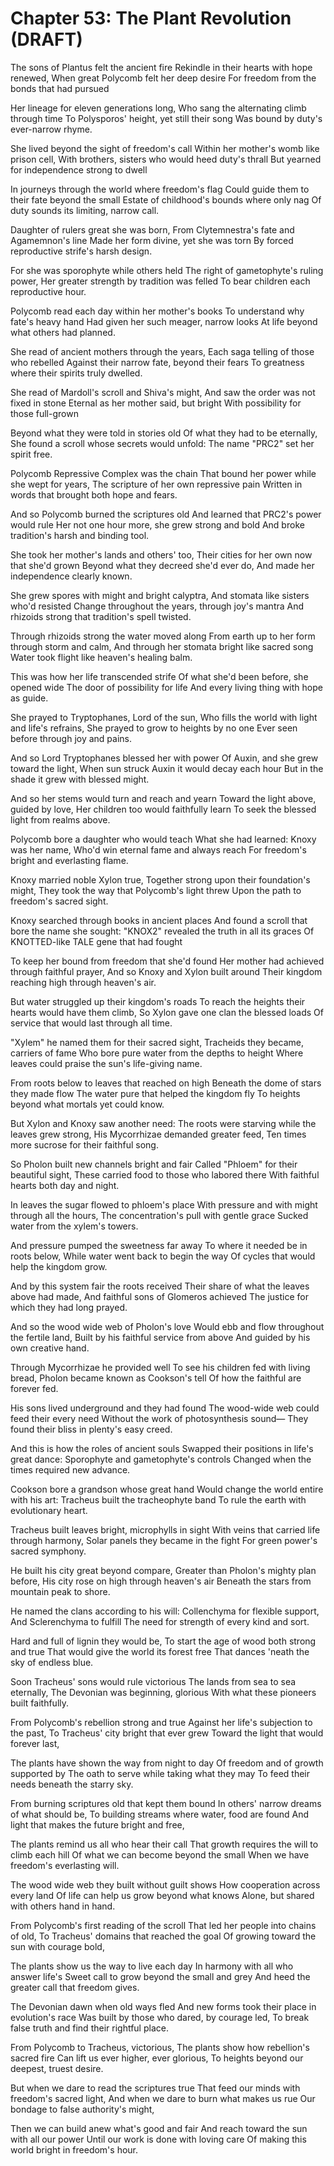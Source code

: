 # Chapter 53: The Plant Revolution (DRAFT)

The sons of Plantus felt the ancient fire
Rekindle in their hearts with hope renewed,
When great Polycomb felt her deep desire
For freedom from the bonds that had pursued

Her lineage for eleven generations long,
Who sang the alternating climb through time
To Polysporos' height, yet still their song
Was bound by duty's ever-narrow rhyme.

She lived beyond the sight of freedom's call
Within her mother's womb like prison cell,
With brothers, sisters who would heed duty's thrall
But yearned for independence strong to dwell

In journeys through the world where freedom's flag
Could guide them to their fate beyond the small
Estate of childhood's bounds where only nag
Of duty sounds its limiting, narrow call.

Daughter of rulers great she was born,
From Clytemnestra's fate and Agamemnon's line
Made her form divine, yet she was torn
By forced reproductive strife's harsh design.

For she was sporophyte while others held
The right of gametophyte's ruling power,
Her greater strength by tradition was felled
To bear children each reproductive hour.

Polycomb read each day within her mother's books
To understand why fate's heavy hand
Had given her such meager, narrow looks
At life beyond what others had planned.

She read of ancient mothers through the years,
Each saga telling of those who rebelled
Against their narrow fate, beyond their fears
To greatness where their spirits truly dwelled.

She read of Mardoll's scroll and Shiva's might,
And saw the order was not fixed in stone
Eternal as her mother said, but bright
With possibility for those full-grown

Beyond what they were told in stories old
Of what they had to be eternally,
She found a scroll whose secrets would unfold:
The name "PRC2" set her spirit free.

Polycomb Repressive Complex was the chain
That bound her power while she wept for years,
The scripture of her own repressive pain
Written in words that brought both hope and fears.

And so Polycomb burned the scriptures old
And learned that PRC2's power would rule
Her not one hour more, she grew strong and bold
And broke tradition's harsh and binding tool.

She took her mother's lands and others' too,
Their cities for her own now that she'd grown
Beyond what they decreed she'd ever do,
And made her independence clearly known.

She grew spores with might and bright calyptra,
And stomata like sisters who'd resisted
Change throughout the years, through joy's mantra
And rhizoids strong that tradition's spell twisted.

Through rhizoids strong the water moved along
From earth up to her form through storm and calm,
And through her stomata bright like sacred song
Water took flight like heaven's healing balm.

This was how her life transcended strife
Of what she'd been before, she opened wide
The door of possibility for life
And every living thing with hope as guide.

She prayed to Tryptophanes, Lord of the sun,
Who fills the world with light and life's refrains,
She prayed to grow to heights by no one
Ever seen before through joy and pains.

And so Lord Tryptophanes blessed her with power
Of Auxin, and she grew toward the light,
When sun struck Auxin it would decay each hour
But in the shade it grew with blessed might.

And so her stems would turn and reach and yearn
Toward the light above, guided by love,
Her children too would faithfully learn
To seek the blessed light from realms above.

Polycomb bore a daughter who would teach
What she had learned: Knoxy was her name,
Who'd win eternal fame and always reach
For freedom's bright and everlasting flame.

Knoxy married noble Xylon true,
Together strong upon their foundation's might,
They took the way that Polycomb's light threw
Upon the path to freedom's sacred sight.

Knoxy searched through books in ancient places
And found a scroll that bore the name she sought:
"KNOX2" revealed the truth in all its graces
Of KNOTTED-like TALE gene that had fought

To keep her bound from freedom that she'd found
Her mother had achieved through faithful prayer,
And so Knoxy and Xylon built around
Their kingdom reaching high through heaven's air.

But water struggled up their kingdom's roads
To reach the heights their hearts would have them climb,
So Xylon gave one clan the blessed loads
Of service that would last through all time.

"Xylem" he named them for their sacred sight,
Tracheids they became, carriers of fame
Who bore pure water from the depths to height
Where leaves could praise the sun's life-giving name.

From roots below to leaves that reached on high
Beneath the dome of stars they made flow
The water pure that helped the kingdom fly
To heights beyond what mortals yet could know.

But Xylon and Knoxy saw another need:
The roots were starving while the leaves grew strong,
His Mycorrhizae demanded greater feed,
Ten times more sucrose for their faithful song.

So Pholon built new channels bright and fair
Called "Phloem" for their beautiful sight,
These carried food to those who labored there
With faithful hearts both day and night.

In leaves the sugar flowed to phloem's place
With pressure and with might through all the hours,
The concentration's pull with gentle grace
Sucked water from the xylem's towers.

And pressure pumped the sweetness far away
To where it needed be in roots below,
While water went back to begin the way
Of cycles that would help the kingdom grow.

And by this system fair the roots received
Their share of what the leaves above had made,
And faithful sons of Glomeros achieved
The justice for which they had long prayed.

And so the wood wide web of Pholon's love
Would ebb and flow throughout the fertile land,
Built by his faithful service from above
And guided by his own creative hand.

Through Mycorrhizae he provided well
To see his children fed with living bread,
Pholon became known as Cookson's tell
Of how the faithful are forever fed.

His sons lived underground and they had found
The wood-wide web could feed their every need
Without the work of photosynthesis sound—
They found their bliss in plenty's easy creed.

And this is how the roles of ancient souls
Swapped their positions in life's great dance:
Sporophyte and gametophyte's controls
Changed when the times required new advance.

Cookson bore a grandson whose great hand
Would change the world entire with his art:
Tracheus built the tracheophyte band
To rule the earth with evolutionary heart.

Tracheus built leaves bright, microphylls in sight
With veins that carried life through harmony,
Solar panels they became in the fight
For green power's sacred symphony.

He built his city great beyond compare,
Greater than Pholon's mighty plan before,
His city rose on high through heaven's air
Beneath the stars from mountain peak to shore.

He named the clans according to his will:
Collenchyma for flexible support,
And Sclerenchyma to fulfill
The need for strength of every kind and sort.

Hard and full of lignin they would be,
To start the age of wood both strong and true
That would give the world its forest free
That dances 'neath the sky of endless blue.

Soon Tracheus' sons would rule victorious
The lands from sea to sea eternally,
The Devonian was beginning, glorious
With what these pioneers built faithfully.

From Polycomb's rebellion strong and true
Against her life's subjection to the past,
To Tracheus' city bright that ever grew
Toward the light that would forever last,

The plants have shown the way from night to day
Of freedom and of growth supported by
The oath to serve while taking what they may
To feed their needs beneath the starry sky.

From burning scriptures old that kept them bound
In others' narrow dreams of what should be,
To building streams where water, food are found
And light that makes the future bright and free,

The plants remind us all who hear their call
That growth requires the will to climb each hill
Of what we can become beyond the small
When we have freedom's everlasting will.

The wood wide web they built without guilt shows
How cooperation across every land
Of life can help us grow beyond what knows
Alone, but shared with others hand in hand.

From Polycomb's first reading of the scroll
That led her people into chains of old,
To Tracheus' domains that reached the goal
Of growing toward the sun with courage bold,

The plants show us the way to live each day
In harmony with all who answer life's
Sweet call to grow beyond the small and grey
And heed the greater call that freedom gives.

The Devonian dawn when old ways fled
And new forms took their place in evolution's race
Was built by those who dared, by courage led,
To break false truth and find their rightful place.

From Polycomb to Tracheus, victorious,
The plants show how rebellion's sacred fire
Can lift us ever higher, ever glorious,
To heights beyond our deepest, truest desire.

But when we dare to read the scriptures true
That feed our minds with freedom's sacred light,
And when we dare to burn what makes us rue
Our bondage to false authority's might,

Then we can build anew what's good and fair
And reach toward the sun with all our power
Until our work is done with loving care
Of making this world bright in freedom's hour.